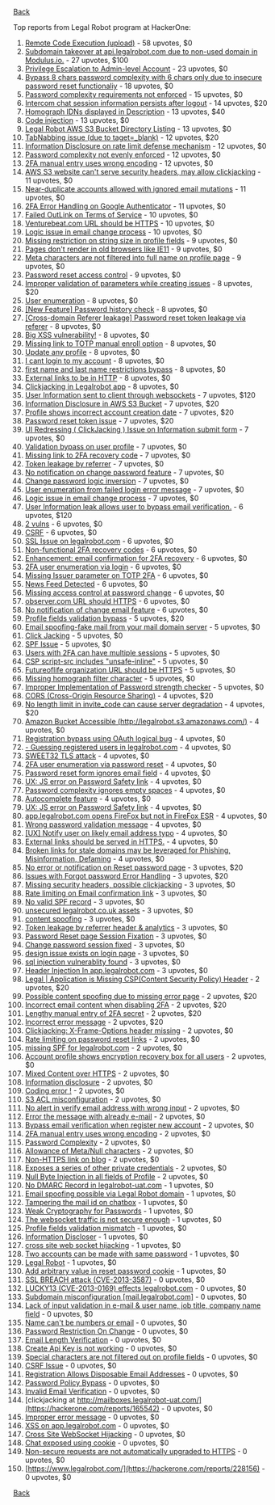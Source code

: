 [Back](../README.md)

Top reports from Legal Robot program at HackerOne:

1. [Remote Code Execution (upload)](https://hackerone.com/reports/116575) - 58 upvotes, $0
2. [Subdomain takeover at api.legalrobot.com due to non-used domain in Modulus.io.](https://hackerone.com/reports/148770) - 27 upvotes, $100
3. [Privilege Escalation to Admin-level Account](https://hackerone.com/reports/261285) - 23 upvotes, $0
4. [Bypass 8 chars password complexity with 6 chars only due to insecure password reset functionaliy](https://hackerone.com/reports/173195) - 18 upvotes, $0
5. [Password complexity requirements not enforced](https://hackerone.com/reports/191643) - 15 upvotes, $0
6. [Intercom chat session information persists after logout](https://hackerone.com/reports/249798) - 14 upvotes, $20
7. [Homograph IDNs displayed in Description](https://hackerone.com/reports/260938) - 13 upvotes, $40
8. [Code injection](https://hackerone.com/reports/257207) - 13 upvotes, $0
9. [Legal Robot AWS S3 Bucket Directory Listing](https://hackerone.com/reports/194142) - 13 upvotes, $0
10. [TabNabbing issue (due to taget=_blank)](https://hackerone.com/reports/260278) - 12 upvotes, $20
11. [Information Disclosure on rate limit defense mechanism](https://hackerone.com/reports/172296) - 12 upvotes, $0
12. [Password complexity not evenly enforced](https://hackerone.com/reports/249398) - 12 upvotes, $0
13. [2FA manual entry uses wrong encoding](https://hackerone.com/reports/260390) - 12 upvotes, $0
14. [AWS S3 website can't serve security headers, may allow clickjacking](https://hackerone.com/reports/149572) - 11 upvotes, $0
15. [Near-duplicate accounts allowed with ignored email mutations](https://hackerone.com/reports/171337) - 11 upvotes, $0
16. [2FA Error Handling on Google Authenticator](https://hackerone.com/reports/249695) - 11 upvotes, $0
17. [Failed OutLink on Terms of Service](https://hackerone.com/reports/268629) - 10 upvotes, $0
18. [Venturebeat.com URL should be HTTPS](https://hackerone.com/reports/268612) - 10 upvotes, $0
19. [Logic issue in email change process](https://hackerone.com/reports/265931) - 10 upvotes, $0
20. [Missing restriction on string size in profile fields](https://hackerone.com/reports/180548) - 9 upvotes, $0
21. [Pages don't render in old browsers like IE11](https://hackerone.com/reports/251468) - 9 upvotes, $0
22. [Meta characters are not filtered into full name on profile page](https://hackerone.com/reports/251469) - 9 upvotes, $0
23. [Password reset access control](https://hackerone.com/reports/180895) - 9 upvotes, $0
24. [Improper validation of parameters while creating issues](https://hackerone.com/reports/260632) - 8 upvotes, $20
25. [User enumeration](https://hackerone.com/reports/250457) - 8 upvotes, $0
26. [[New Feature] Password history check](https://hackerone.com/reports/250741) - 8 upvotes, $0
27. [[Cross-domain Referer leakage] Password reset token leakage via referer](https://hackerone.com/reports/253448) - 8 upvotes, $0
28. [Big XSS vulnerability!](https://hackerone.com/reports/216330) - 8 upvotes, $0
29. [Missing link to TOTP manual enroll option](https://hackerone.com/reports/249339) - 8 upvotes, $0
30. [Update any profile](https://hackerone.com/reports/260604) - 8 upvotes, $0
31. [I cant login to my account](https://hackerone.com/reports/263743) - 8 upvotes, $0
32. [first name and last name restrictions bypass](https://hackerone.com/reports/260468) - 8 upvotes, $0
33. [External links to be in HTTP](https://hackerone.com/reports/269288) - 8 upvotes, $0
34. [Clickjacking in Legalrobot app](https://hackerone.com/reports/270454) - 8 upvotes, $0
35. [User Information sent to client through websockets](https://hackerone.com/reports/163464) - 7 upvotes, $120
36. [Information Disclosure in AWS S3 Bucket](https://hackerone.com/reports/163476) - 7 upvotes, $20
37. [Profile shows incorrect account creation date](https://hackerone.com/reports/255021) - 7 upvotes, $20
38. [Password reset token issue](https://hackerone.com/reports/265775) - 7 upvotes, $20
39. [UI Redressing ( ClickJacking ) Issue on Information submit form](https://hackerone.com/reports/163753) - 7 upvotes, $0
40. [Validation bypass on user profile](https://hackerone.com/reports/164687) - 7 upvotes, $0
41. [Missing link to 2FA recovery code](https://hackerone.com/reports/249346) - 7 upvotes, $0
42. [Token leakage by referrer](https://hackerone.com/reports/213936) - 7 upvotes, $0
43. [No notification on change password feature](https://hackerone.com/reports/251526) - 7 upvotes, $0
44. [Change password logic inversion](https://hackerone.com/reports/255679) - 7 upvotes, $0
45. [User enumeration from failed login error message](https://hackerone.com/reports/257035) - 7 upvotes, $0
46. [Logic issue in email change process](https://hackerone.com/reports/266017) - 7 upvotes, $0
47. [User Information leak allows user to bypass email verification.](https://hackerone.com/reports/163467) - 6 upvotes, $120
48. [2 vulns](https://hackerone.com/reports/163677) - 6 upvotes, $0
49. [CSRF](https://hackerone.com/reports/65167) - 6 upvotes, $0
50. [SSL Issue on legalrobot.com](https://hackerone.com/reports/116805) - 6 upvotes, $0
51. [Non-functional 2FA recovery codes](https://hackerone.com/reports/249337) - 6 upvotes, $0
52. [Enhancement: email confirmation for 2FA recovery](https://hackerone.com/reports/250082) - 6 upvotes, $0
53. [2FA user enumeration via login](https://hackerone.com/reports/249467) - 6 upvotes, $0
54. [Missing Issuer parameter on TOTP 2FA](https://hackerone.com/reports/251200) - 6 upvotes, $0
55. [News Feed Detected](https://hackerone.com/reports/163730) - 6 upvotes, $0
56. [Missing access control at password change](https://hackerone.com/reports/164648) - 6 upvotes, $0
57. [observer.com URL should HTTPS](https://hackerone.com/reports/260299) - 6 upvotes, $0
58. [No notification of change email feature](https://hackerone.com/reports/265930) - 6 upvotes, $0
59. [Profile fields validation bypass](https://hackerone.com/reports/255474) - 5 upvotes, $20
60. [Email spoofing-fake mail from your mail domain server](https://hackerone.com/reports/163501) - 5 upvotes, $0
61. [Click Jacking](https://hackerone.com/reports/163888) - 5 upvotes, $0
62. [SPF Issue](https://hackerone.com/reports/116609) - 5 upvotes, $0
63. [Users with 2FA can have multiple sessions](https://hackerone.com/reports/250243) - 5 upvotes, $0
64. [CSP script-src includes "unsafe-inline"](https://hackerone.com/reports/260648) - 5 upvotes, $0
65. [Futureoflife organization URL should be HTTPS](https://hackerone.com/reports/260591) - 5 upvotes, $0
66. [Missing homograph filter character](https://hackerone.com/reports/268981) - 5 upvotes, $0
67. [Improper Implementation of Password strength checker](https://hackerone.com/reports/271950) - 5 upvotes, $0
68. [CORS (Cross-Origin Resource Sharing)](https://hackerone.com/reports/163491) - 4 upvotes, $20
69. [No length limit in invite_code can cause server degradation](https://hackerone.com/reports/260662) - 4 upvotes, $20
70. [Amazon Bucket Accessible (http://legalrobot.s3.amazonaws.com/)](https://hackerone.com/reports/163599) - 4 upvotes, $0
71. [Registration bypass using OAuth logical bug](https://hackerone.com/reports/64946) - 4 upvotes, $0
72. [- Guessing registered users in legalrobot.com](https://hackerone.com/reports/66845) - 4 upvotes, $0
73. [SWEET32 TLS attack](https://hackerone.com/reports/199438) - 4 upvotes, $0
74. [2FA user enumeration via password reset](https://hackerone.com/reports/249431) - 4 upvotes, $0
75. [Password reset form ignores email field](https://hackerone.com/reports/213180) - 4 upvotes, $0
76. [UX: JS error on Password Safety link](https://hackerone.com/reports/262109) - 4 upvotes, $0
77. [Password complexity ignores empty spaces](https://hackerone.com/reports/250253) - 4 upvotes, $0
78. [Autocomplete feature](https://hackerone.com/reports/267356) - 4 upvotes, $0
79. [UX: JS error on Password Safety link](https://hackerone.com/reports/260941) - 4 upvotes, $0
80. [app.legalrobot.com opens FireFox but not in FireFox ESR](https://hackerone.com/reports/255481) - 4 upvotes, $0
81. [Wrong password validation message](https://hackerone.com/reports/265863) - 4 upvotes, $0
82. [[UX] Notify user on likely email address typo](https://hackerone.com/reports/255026) - 4 upvotes, $0
83. [External links should be served in HTTPS.](https://hackerone.com/reports/272863) - 4 upvotes, $0
84. [Broken links for stale domains may be leveraged for Phishing, Misinformation, Defaming](https://hackerone.com/reports/276244) - 4 upvotes, $0
85. [No error or notification on Reset password page](https://hackerone.com/reports/255100) - 3 upvotes, $20
86. [Issues with Forgot password Error Handling](https://hackerone.com/reports/259400) - 3 upvotes, $20
87. [Missing security headers, possible clickjacking](https://hackerone.com/reports/64645) - 3 upvotes, $0
88. [Rate limiting on Email confirmation link](https://hackerone.com/reports/115845) - 3 upvotes, $0
89. [No valid SPF record](https://hackerone.com/reports/66385) - 3 upvotes, $0
90. [unsecured legalrobot.co.uk assets](https://hackerone.com/reports/163885) - 3 upvotes, $0
91. [content spoofing](https://hackerone.com/reports/167380) - 3 upvotes, $0
92. [Token leakage by referrer header & analytics](https://hackerone.com/reports/252544) - 3 upvotes, $0
93. [Password Reset page Session Fixation](https://hackerone.com/reports/255020) - 3 upvotes, $0
94. [Change password session fixed](https://hackerone.com/reports/260751) - 3 upvotes, $0
95. [design issue exists on login page](https://hackerone.com/reports/264101) - 3 upvotes, $0
96. [sql injection vulnerablity found](https://hackerone.com/reports/211988) - 3 upvotes, $0
97. [Header Injection In app.legalrobot.com](https://hackerone.com/reports/264405) - 3 upvotes, $0
98. [Legal | Application is Missing CSP(Content Security Policy) Header](https://hackerone.com/reports/163676) - 2 upvotes, $20
99. [Possible content spoofing due to missing error page](https://hackerone.com/reports/164137) - 2 upvotes, $20
100. [Incorrect email content when disabling 2FA](https://hackerone.com/reports/259416) - 2 upvotes, $20
101. [Lengthy manual entry of 2FA secret](https://hackerone.com/reports/259415) - 2 upvotes, $20
102. [Incorrect error message](https://hackerone.com/reports/259742) - 2 upvotes, $20
103. [Clickjacking: X-Frame-Options header missing](https://hackerone.com/reports/163646) - 2 upvotes, $0
104. [Rate limiting on password reset links](https://hackerone.com/reports/115844) - 2 upvotes, $0
105. [missing SPF for legalrobot.com](https://hackerone.com/reports/64561) - 2 upvotes, $0
106. [Account profile shows encryption recovery box for all users](https://hackerone.com/reports/250088) - 2 upvotes, $0
107. [Mixed Content over HTTPS](https://hackerone.com/reports/256649) - 2 upvotes, $0
108. [Information disclosure](https://hackerone.com/reports/261817) - 2 upvotes, $0
109. [Coding error !](https://hackerone.com/reports/264023) - 2 upvotes, $0
110. [S3 ACL misconfiguration](https://hackerone.com/reports/189023) - 2 upvotes, $0
111. [No alert in verify email address with wrong input](https://hackerone.com/reports/265619) - 2 upvotes, $0
112. [Error the message with already e-mail](https://hackerone.com/reports/265441) - 2 upvotes, $0
113. [Bypass email verification when register new account](https://hackerone.com/reports/265749) - 2 upvotes, $0
114. [2FA manual entry uses wrong encoding](https://hackerone.com/reports/260491) - 2 upvotes, $0
115. [Password Complexity](https://hackerone.com/reports/263728) - 2 upvotes, $0
116. [Allowance of Meta/Null characters](https://hackerone.com/reports/274013) - 2 upvotes, $0
117. [Non-HTTPS link on blog](https://hackerone.com/reports/281274) - 2 upvotes, $0
118. [Exposes a series of other private credentials](https://hackerone.com/reports/289189) - 2 upvotes, $0
119. [Null Byte Injection in all fields of Profile](https://hackerone.com/reports/255125) - 2 upvotes, $0
120. [No DMARC Record in legalrobot-uat.com](https://hackerone.com/reports/133360) - 1 upvotes, $0
121. [Email spoofing possible via Legal Robot domain](https://hackerone.com/reports/163475) - 1 upvotes, $0
122. [Tampering the mail id on chatbox](https://hackerone.com/reports/260239) - 1 upvotes, $0
123. [Weak Cryptography for Passwords](https://hackerone.com/reports/260689) - 1 upvotes, $0
124. [The websocket traffic is not secure enough](https://hackerone.com/reports/178990) - 1 upvotes, $0
125. [Profile fields validation mismatch](https://hackerone.com/reports/260316) - 1 upvotes, $0
126. [Information Discloser](https://hackerone.com/reports/260645) - 1 upvotes, $0
127. [cross site web socket hijacking](https://hackerone.com/reports/274324) - 1 upvotes, $0
128. [Two accounts can be made with same password](https://hackerone.com/reports/277213) - 1 upvotes, $0
129. [Legal Robot](https://hackerone.com/reports/276427) - 1 upvotes, $0
130. [Add arbitrary value in reset password cookie](https://hackerone.com/reports/266030) - 1 upvotes, $0
131. [SSL BREACH attack (CVE-2013-3587)](https://hackerone.com/reports/254895) - 0 upvotes, $0
132. [LUCKY13 (CVE-2013-0169) effects legalrobot.com](https://hackerone.com/reports/255041) - 0 upvotes, $0
133. [Subdomain misconfiguration [mail.legalrobot.com]](https://hackerone.com/reports/250766) - 0 upvotes, $0
134. [Lack of input validation in e-mail & user name, job title, company name field](https://hackerone.com/reports/254927) - 0 upvotes, $0
135. [Name can't be numbers or email](https://hackerone.com/reports/263196) - 0 upvotes, $0
136. [Password Restriction On Change](https://hackerone.com/reports/262140) - 0 upvotes, $0
137. [Email Length Verification](https://hackerone.com/reports/263589) - 0 upvotes, $0
138. [Create Api Key is not working](https://hackerone.com/reports/255025) - 0 upvotes, $0
139. [Special characters are not filtered out on profile fields](https://hackerone.com/reports/260838) - 0 upvotes, $0
140. [CSRF Issue](https://hackerone.com/reports/166231) - 0 upvotes, $0
141. [Registration Allows Disposable Email Addresses](https://hackerone.com/reports/263846) - 0 upvotes, $0
142. [Password Policy Bypass](https://hackerone.com/reports/213767) - 0 upvotes, $0
143. [Invalid Email Verification](https://hackerone.com/reports/260492) - 0 upvotes, $0
144. [clickjacking at http://mailboxes.legalrobot-uat.com/](https://hackerone.com/reports/165542) - 0 upvotes, $0
145. [Improper error message](https://hackerone.com/reports/263681) - 0 upvotes, $0
146. [XSS on app.legalrobot.com](https://hackerone.com/reports/277431) - 0 upvotes, $0
147. [Cross Site WebSocket Hijacking](https://hackerone.com/reports/211283) - 0 upvotes, $0
148. [Chat exposed using cookie](https://hackerone.com/reports/279070) - 0 upvotes, $0
149. [Non-secure requests are not automatically upgraded to HTTPS](https://hackerone.com/reports/164419) - 0 upvotes, $0
150. [https://www.legalrobot.com/](https://hackerone.com/reports/228156) - 0 upvotes, $0


[Back](../README.md)